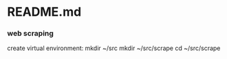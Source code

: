 # README.md
### web scraping

create virtual environment:
mkdir ~/src
mkdir ~/src/scrape
cd ~/src/scrape



